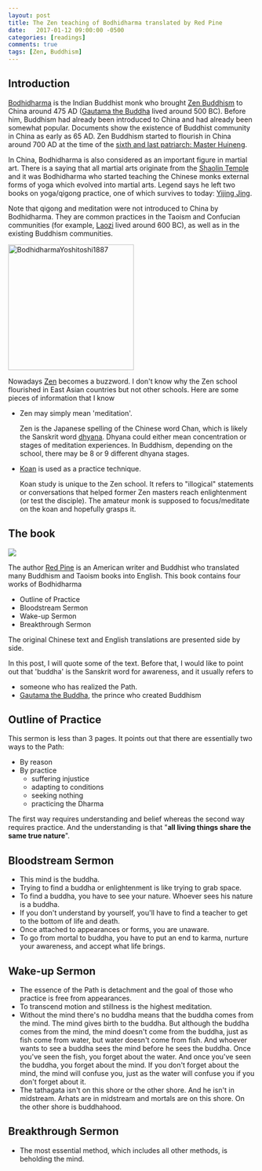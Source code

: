 ```yaml
---
layout: post
title: The Zen teaching of Bodhidharma translated by Red Pine
date:   2017-01-12 09:00:00 -0500
categories: [readings]
comments: true
tags: [Zen, Buddhism]
---
```


## Introduction

[Bodhidharma](https://en.wikipedia.org/wiki/Bodhidharma) is the Indian Buddhist monk who brought [Zen Buddhism](https://en.wikipedia.org/wiki/Zen) to China around 475 AD ([Gautama the Buddha](https://en.wikipedia.org/wiki/Gautama_Buddha) lived around 500 BC).
Before him, Buddhism had already been introduced to China and had already been somewhat popular.
Documents show the existence of Buddhist community in China as early as 65 AD.
Zen Buddhism started to flourish in China around 700 AD at the time of the [sixth and last patriarch: Master Huineng](https://en.wikipedia.org/wiki/Huineng).

In China, Bodhidharma is also considered as an important figure in martial art.
There is a saying that all martial arts originate from the [Shaolin Temple](https://en.wikipedia.org/wiki/Shaolin_Monastery) and it was Bodhidharma who started teaching the Chinese monks external forms of yoga which evolved into martial arts.
Legend says he left two books on yoga/qigong practice,
one of which survives to today: [Yijing Jing](https://en.wikipedia.org/wiki/Yijin_Jing).

Note that qigong and meditation were not introduced to China by Bodhidharma.
They are common practices in the Taoism and Confucian communities (for example, [Laozi](https://en.wikipedia.org/wiki/Laozi) lived around 600 BC), as well as in the existing Buddhism communities.

<a title="Tsukioka Yoshitoshi [Public domain], via Wikimedia Commons" href="https://commons.wikimedia.org/wiki/File%3ABodhidharmaYoshitoshi1887.jpg"><img width="256" alt="BodhidharmaYoshitoshi1887" src="https://upload.wikimedia.org/wikipedia/commons/thumb/a/a2/BodhidharmaYoshitoshi1887.jpg/256px-BodhidharmaYoshitoshi1887.jpg"/></a>

Nowadays [Zen](https://en.wikipedia.org/wiki/Zen) becomes a buzzword.
I don't know why the Zen school flourished in East Asian countries but not other schools.
Here are some pieces of information that I know

* Zen may simply mean 'meditation'.

    Zen is the Japanese spelling of the Chinese word Chan, which is likely the Sanskrit word [dhyana](https://en.wikipedia.org/wiki/Dhy%C4%81na_in_Buddhism). Dhyana could either mean concentration or stages of meditation experiences. In Buddhism, depending on the school, there may be 8 or 9 different dhyana stages.

* [Koan](https://en.wikipedia.org/wiki/Kōan) is used as a practice technique.

    Koan study is unique to the Zen school. It refers to "illogical" statements or conversations that helped former Zen masters reach enlightenment (or test the disciple). The amateur monk is supposed to focus/meditate on the koan and hopefully grasps it.


## The book

<a href="https://www.amazon.com/gp/product/0865473994/ref=as_li_tl?ie=UTF8&camp=1789&creative=9325&creativeASIN=0865473994&linkCode={{linkCode}}&tag=nosarthur2016-20&linkId={{link_id}}" target="_blank"><img border="0" src="//ws-na.amazon-adsystem.com/widgets/q?_encoding=UTF8&MarketPlace=US&ASIN=0865473994&ServiceVersion=20070822&ID=AsinImage&WS=1&Format=_SL250_&tag=nosarthur2016-20" ></a><img src="//ir-na.amazon-adsystem.com/e/ir?t=nosarthur2016-20&l=am2&o=1&a=0865473994" width="1" height="1" border="0" alt="" style="border:none !important; margin:0px !important;" />

The author [Red Pine](https://en.wikipedia.org/wiki/Red_Pine_(author)) is
an American writer and Buddhist who translated many Buddhism and Taoism books into English.
This book contains four works of Bodhidharma

* Outline of Practice
* Bloodstream Sermon
* Wake-up Sermon
* Breakthrough Sermon

The original Chinese text and English translations are presented side by side.

In this post, I will quote some of the text.
Before that, I would like to point out that 'buddha'
is the Sanskrit word for awareness, and it usually refers to

* someone who has realized the Path.
* [Gautama the Buddha](https://en.wikipedia.org/wiki/Gautama_Buddha), the prince who created Buddhism

## Outline of Practice

This sermon is less than 3 pages. It points out that there are essentially two ways to the Path:

* By reason
* By practice
    * suffering injustice
    * adapting to conditions
    * seeking nothing
    * practicing the Dharma

The first way requires understanding and belief whereas the second way requires practice.
And the understanding is that "**all living things share the same true nature**".

## Bloodstream Sermon

* This mind is the buddha.
* Trying to find a buddha or enlightenment is like trying to grab space.
* To find a buddha, you have to see your nature. Whoever sees his nature is a buddha.
* If you don't understand by yourself, you'll have to find a teacher to get to the bottom of life and death.
* Once attached to appearances or forms, you are unaware.
* To go from mortal to buddha, you have to put an end to karma, nurture your awareness, and accept what life brings.

## Wake-up Sermon

* The essence of the Path is detachment and the goal of those who practice is free from appearances.
* To transcend motion and stillness is the highest meditation.
* Without the mind there's no buddha means that the buddha comes from the mind. The mind gives birth to the buddha. But although the buddha comes from the mind, the mind doesn't come from the buddha, just as fish come from water, but water doesn't come from fish. And whoever wants to see a buddha sees the mind before he sees the buddha. Once you've seen the fish, you forget about the water. And once you've seen the buddha, you forget about the mind. If you don't forget about the mind, the mind will confuse you, just as the water will confuse you if you don't forget about it.
* The tathagata isn't on this shore or the other shore. And he isn't in midstream. Arhats are in midstream and mortals are on this shore. On the other shore is buddhahood.

## Breakthrough Sermon

* The most essential method, which includes all other methods, is beholding the mind.

